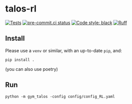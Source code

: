 # talos-rl

[![Tests](https://github.com/gepetto/talos-rl/actions/workflows/test.yml/badge.svg)](https://github.com/gepetto/talos-rl/actions/workflows/test.yml)
[![pre-commit.ci status](https://results.pre-commit.ci/badge/github/gepetto/talos-rl/main.svg)](https://results.pre-commit.ci/latest/github/gepetto/talos-rl/main)
[![Code style: black](https://img.shields.io/badge/code%20style-black-000000.svg)](https://github.com/psf/black)
[![Ruff](https://img.shields.io/endpoint?url=https://raw.githubusercontent.com/charliermarsh/ruff/main/assets/badge/v1.json)](https://github.com/charliermarsh/ruff)

## Install

Please use a `venv` or similar, with an up-to-date `pip`, and:

```
pip install .
```

(you can also use poetry)


## Run

```
python -m gym_talos -config config/config_RL.yaml
```
